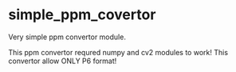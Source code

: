 # simple_ppm_covertor
Very simple ppm convertor module.

This ppm convertor requred numpy and cv2 modules to work! This convertor allow ONLY P6 format!
